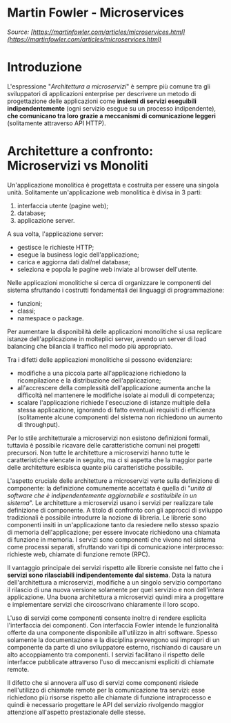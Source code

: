 # Martin Fowler - Microservices
_Source: [https://martinfowler.com/articles/microservices.html](https://martinfowler.com/articles/microservices.html)_

# Introduzione
L'espressione "_Architettura a microservizi_" è sempre più comune tra gli sviluppatori di applicazioni enterprise per descrivere un metodo di progettazione delle applicazioni come **insiemi di servizi eseguibili indipendentemente** (ogni servizio esegue su un processo indipendente), **che comunicano tra loro grazie a meccanismi di comunicazione leggeri** (solitamente attraverso API HTTP).

# Architetture a confronto: **Microservizi** vs **Monoliti**
Un'applicazione monolitica è progettata e costruita per essere una singola unità. Solitamente un'applicazione web monolitica è divisa in 3 parti:
1.   interfaccia utente (pagine web);
2.   database;
3.   applicazione server.

A sua volta, l'applicazione server:
-   gestisce le richieste HTTP;
-   esegue la business logic dell'applicazione;
-   carica e aggiorna dati dal/nel database;
-   seleziona e popola le pagine web inviate al browser dell'utente.

Nelle applicazioni monolitiche si cerca di organizzare le componenti del sistema sfruttando i costrutti fondamentali dei linguaggi di programmazione:
-   funzioni;
-   classi;
-   namespace o package.

Per aumentare la disponibilità delle applicazioni monolitiche si usa replicare istanze dell'applicazione in molteplici server, avendo un server di load balancing che bilancia il traffico nel modo più appropriato.

Tra i difetti delle applicazioni monolitiche si possono evidenziare:
-   modifiche a una piccola parte all'applicazione richiedono la ricompilazione e la distribuzione dell'applicazione;
-   all'accrescere della complessità dell'applicazione aumenta anche la difficoltà nel mantenere le modifiche isolate ai moduli di competenza;
-   scalare l'applicazione richiede l'esecuzione di istanze multiple della stessa applicazione, ignorando di fatto eventuali requisiti di efficienza (solitamente alcune componenti del sistema non richiedono un aumento di throughput).

Per lo stile architetturale a microservizi non esistono definizioni formali, tuttavia è possibile ricavare delle caratteristiche comuni nei progetti precursori.
Non tutte le architetture a microservizi hanno tutte le caratteristiche elencate in seguito, ma ci si aspetta che la maggior parte delle architetture esibisca quante più caratteristiche possibile.

L'aspetto cruciale delle architetture a microservizi verte sulla definizione di componente: la definizione comunemente accettata è quella di "_unità di software che è indipendentemente aggiornabile e sostituibile in un sistema_".
Le architetture a microservizi usano i servizi per realizzare tale definizione di componente.
A titolo di confronto con gli approcci di sviluppo tradizionali è possibile introdurre la nozione di libreria. Le librerie sono componenti insiti in un'applicazione tanto da resiedere nello stesso spazio di memoria dell'applicazione; per essere invocate richiedono una chiamata di funzione in memoria. I servizi sono componenti che vivono nel sistema come  processi separati, sfruttando vari tipi di comunicazione interprocesso: richieste web, chiamate di funzione remote (RPC).

Il vantaggio principale dei servizi rispetto alle librerie consiste nel fatto che i **servizi sono rilasciabili indipendentemente dal sistema**. Data la natura dell'architettura a microservizi, modifiche a un singolo servizio comportano il rilascio di una nuova versione solamente per quel servizio e non dell'intera applicazione. Una buona architettura a microservizi quindi mira a progettare e implementare servizi che circoscrivano chiaramente il loro scopo.

L'uso di servizi come componenti consente inoltre di rendere esplicita l'interfaccia dei componenti. Con interfaccia Fowler intende le funzionalità offerte da una componente disponibile all'utilizzo in altri software.
Spesso solamente la documentazione e la disciplina prevengono usi impropri di un componente da parte di uno sviluppatore esterno, rischiando di causare un alto accoppiamento tra componenti. I servizi facilitano il rispetto delle interfacce pubblicate attraverso l'uso di meccanismi espliciti di chiamate remote.

Il difetto che si annovera all'uso di servizi come componenti risiede nell'utilizzo di chiamate remote per la comunicazione tra servizi: esse richiedono più risorse rispetto alle chiamate di funzione intraprocesso e quindi è necessario progettare le API del servizio rivolgendo maggior attenzione all'aspetto prestazionale delle stesse.
